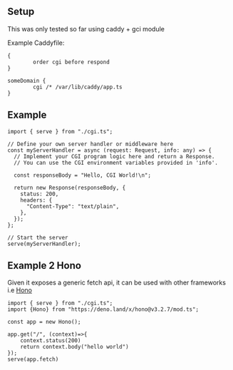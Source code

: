 ## Setup

This was only tested so far using caddy + gci module

Example Caddyfile:

```Caddyfile
{
        order cgi before respond
}

someDomain {
        cgi /* /var/lib/caddy/app.ts 
}
```

## Example

```
import { serve } from "./cgi.ts";

// Define your own server handler or middleware here
const myServerHandler = async (request: Request, info: any) => {
  // Implement your CGI program logic here and return a Response.
  // You can use the CGI environment variables provided in 'info'.

  const responseBody = "Hello, CGI World!\n";

  return new Response(responseBody, {
    status: 200,
    headers: {
      "Content-Type": "text/plain",
    },
  });
};

// Start the server
serve(myServerHandler);
```

## Example 2 Hono

Given it exposes a generic fetch api, it can be used with other frameworks i.e
[Hono](https://hono.dev/)

```
import { serve } from "./cgi.ts";
import {Hono} from "https://deno.land/x/hono@v3.2.7/mod.ts"; 

const app = new Hono();

app.get("/", (context)=>{
    context.status(200)
    return context.body("hello world")
});
serve(app.fetch)
```
